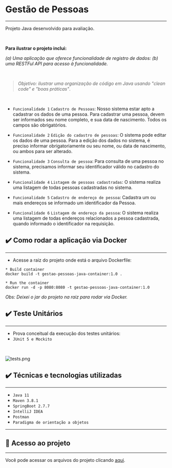 # Gestão de Pessoas

---
Projeto Java desenvolvido para avaliação.

<br>

__Para ilustrar o projeto inclui:__

_(a) Uma aplicação que oferece funcionalidade de registro de dados:
(b) uma RESTFul API para acesso à funcionalidade._

<br>

> _Objetivo: ilustrar uma organização de código em Java usando
> "clean code" e "boas práticas"_.

<br>

- `Funcionalidade 1` `Cadastro de Pessoas`: 
   Nosso sistema estar apto a cadastrar os dados de uma pessoa. 
   Para cadastrar uma pessoa, devem ser informados seu nome completo, e sua data de nascimento.
   Todos os campos são obrigatórios.



- `Funcionalidade 2` `Edição do cadastro de pessoas`: 
   O sistema pode editar os dados de uma pessoa. 
   Para a edição dos dados no sistema, é preciso informar obrigatoriamente ou seu nome, 
   ou data de nascimento, ou ambos para ser alterado.



- `Funcionalidade 3` `Consulta de pessoa`: 
   Para consulta de uma pessoa no sistema, precisamos informar seu identificador válido no cadastro do sistema.



- `Funcionalidade 4` `Listagem de pessoas cadastradas`: 
   O sistema realiza uma listagem de todas pessoas cadastradas no sistema.



- `Funcionalidade 5` `Cadastro de endereço de pessoa`:
   Cadastra um ou mais endereços se informado um identificador da Pessoa.



- `Funcionalidade 6` `Listagem de endereço da pessoa`:
   O sistema realiza uma listagem de todas endereços relacionados a pessoa cadastrada, 
   quando informado o identificador na requisição.



## ✔️ Como rodar a aplicação via Docker

---

* Acesse a raiz do projeto onde está o arquivo Dockerfile:

```
* Build container
docker build -t gestao-pessoas-java-container:1.0 .

* Run the container
docker run -d -p 8080:8080 -t gestao-pessoas-java-container:1.0
```

_Obs: Deixei o jar do projeto na raiz para rodar via Docker._

## ✔️ Teste Unitários

---

* Prova conceitual da execução dos testes unitários:
* ``JUnit 5 e Mockito``

<br>

![tests.png](..%2F..%2F..%2FDesktop%2Ftests.png)




## ✔️ Técnicas e tecnologias utilizadas

---
- ``Java 11``
- ``Maven 3.8.1``
- ``SpringBoot 2.7.7``
- ``IntelliJ IDEA``
- ``Postman``
- ``Paradigma de orientação a objetos``

---

## 📁 Acesso ao projeto

---
Você pode acessar os arquivos do projeto clicando 
[aqui](https://github.com/oErikGonzaga/gestao-pessoas/tree/main/src).



